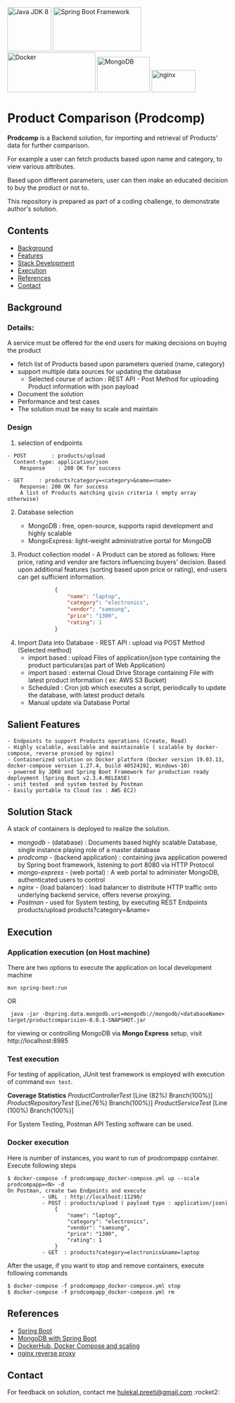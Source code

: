 

<p >
<img src="https://upload.wikimedia.org/wikipedia/commons/b/b1/Lsogo.jpg" title="Java JDK 8" width="100" height="100">  
<img src="https://upload.wikimedia.org/wikipedia/commons/4/44/Spring_Framework_Logo_2018.svg" title="Spring Boot Framework" width="200" height="100">
<img src="https://upload.wikimedia.org/wikipedia/commons/7/79/Docker_%28container_engine%29_logo.png" title="Docker" width="200" height="90">
<img src="https://upload.wikimedia.org/wikipedia/commons/3/32/Mongo-db-logo.png" title="MongoDB" width="120" height="80">
<img src="https://upload.wikimedia.org/wikipedia/commons/c/c5/Nginx_logo.svg" title="nginx" width="100" height="50">
</p>

<h1> Product Comparison (Prodcomp) </h1>

**Prodcomp** is a Backend solution, for importing and retrieval of Products' data for further comparison.  

For example a user can fetch products based upon name and category, to view various attributes.

Based upon different parameters, user can then make an educated decision to buy the product or not to.

This repository is prepared as part of a coding challenge, to demonstrate author's solution.


## Contents
- [Background](#background)
- [Features](#features)
- [Stack Development](#stack)
- [Execution](#execution)
- [References](#references)
- [Contact](#contact)

## <a name="background"></a>Background
### Details:
A service must be offered for the end users for making decisions on buying the product 
* fetch list of Products based upon parameters queried (name, category) 
* support multiple data sources for updating the database 
   * Selected course of action : REST API - Post Method for uploading Product information with json payload
* Document the solution 
* Performance and test cases 
* The solution must be easy to scale and maintain 

### Design 
 1. selection of endpoints  
 
 ```code
 - POST        : products/upload 
   Content-type: application/json 
	 Response    : 200 OK for success
   
 - GET     : products?category=<category>&name=<name>
	 Response: 200 OK for success
	 A list of Products matching givin criteria ( empty array otherwise)
  ```
 2. Database selection
	 - MongoDB     :  free, open-source, supports rapid development and highly scalable 
	 - MongoExpress: light-weight administrative portal for MongoDB 
 
 3. Product collection model
		    - A Product can be stored as follows: 
       Here price, rating and vendor are factors influencing buyers' decision. 
       Based upon additional features (sorting based upon price or rating), end-users can get sufficient information.
 ```json
				{
					"name": "laptop",
					"category": "electronics",
					"vendor": "samsung",
					"price": "1300",
					"rating": 1
				}
  ```    
  
  4. Import Data into Database
    - REST API : upload via POST Method (Selected method)
		- import based : upload Files of application/json type containing the product particulars(as part of Web Application)
		- import based : external Cloud Drive Storage containing File with latest product information  ( ex: AWS S3 Bucket)
		- Scheduled : Cron job which executes a script, periodically to update the database, with latest product details 
		- Manual update via Database Portal 
    
## <a name="features"></a>Salient Features

	- Endpoints to support Products operations (Create, Read)
	- Highly scalable, available and maintainable ( scalable by docker-compose, reverse proxied by nginx) 
	- Containerized solution on Docker platform (Docker version 19.03.13, docker-compose version 1.27.4, build 40524192, Windows-10)
	- powered by JDK8 and Spring Boot Framework for production ready deployment (Spring Boot v2.3.4.RELEASE)
	- unit tested  and system tested by Postman
	- Easily portable to Cloud (ex : AWS EC2)

## <a name="stack"></a>Solution Stack

A stack of containers is deployed to realize the solution. 
* *mongodb* - (database)  : Documents based highly scalable Database, single instance playing role of a master database 
* *prodcomp* - (backend application) : containing java application powered by Spring boot framework, listening to port 8080 via HTTP Protocol
* *mongo-express* - (web portal) : A web portal to administer MongoDB, authenticated users to control 
* *nginx* - (load balancer) :  load balancer to distribute HTTP traffic onto underlying backend service, offers reverse proxying.
* *Postman* - used for System testing, by executing REST Endpoints products/upload products?category=<category>&name=<name>
  
## <a name="execution"></a>Execution
### Application execution (on Host machine)
There are two options to execute the application on local development machine

    
    mvn spring-boot:run 
    
 OR
 
   ```
    java -jar -Dspring.data.mongodb.uri=mongodb://mongodb/<databaseName> target/productcomparision-0.0.1-SNAPSHOT.jar
   ```
for viewing or controlling MongoDB via **Mongo Express** setup, visit http://localhost:8985 

### Test execution

For testing of application, JUnit test framework is employed with execution of command `mvn test`. 

**Coverage Statistics** 
*ProductControllerTest* [Line (82%) Branch(100%)]
*ProductRepositoryTest* [Line(76%) Branch(100%)]
*ProductServiceTest* [Line (100%) Branch(100%)]

For System Testing, Postman API Testing software can be used.

### Docker execution
 Here <N> is number of instances, you want to run of prodcompapp container. 
 Execute following steps
 ```
$ docker-compose -f prodcompapp_docker-compose.yml up --scale prodcompapp=<N> -d 
On Postman, create two Endpoints and execute
			- URL  : http://localhost:11290/
			- POST : products/upload ( payload type : application/json) 
				{
					"name": "laptop",
					"category": "electronics",
					"vendor": "samsung",
					"price": "1300",
					"rating": 1
				}	
			- GET  : products?category=electronics&name=laptop 
 ```
After the usage, if you want to stop and remove containers, execute following commands
  ```
  $ docker-compose -f prodcompapp_docker-compose.yml stop
  $ docker-compose -f prodcompapp_docker-compose.yml rm
  ```
 
## <a name="references"></a>References
 - [Spring Boot](https://spring.io/projects/spring-boot)
 - [MongoDB with Spring Boot](https://spring.io/guides/gs/accessing-data-mongodb/)
 - [DockerHub, Docker Compose and scaling](https://docs.docker.com/)
 - [nginx reverse proxy](https://docs.nginx.com/nginx/admin-guide/web-server/reverse-proxy/)


## <a name="contact"></a>Contact

For feedback on solution, contact me hulekal.preeti@gmail.com
:rocket2:
